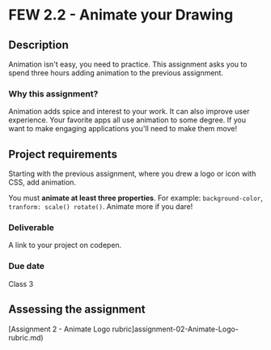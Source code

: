 # FEW 2.2 - Animate your Drawing

## Description 

Animation isn't easy, you need to practice. This assignment asks you to spend three hours adding animation to the previous assignment. 

### Why this assignment?

Animation adds spice and interest to your work. It can also improve user experience. Your favorite apps all use animation to some degree. If you want to make engaging applications you'll need to make them move!

## Project requirements

Starting with the previous assignment, where you drew a logo or icon with CSS, add animation.

You must **animate at least three properties**. For example: `background-color`, `tranform: scale() rotate()`. Animate more if you dare! 

### Deliverable

A link to your project on codepen.  

### Due date

Class 3 

## Assessing the assignment

[Assignment 2 - Animate Logo rubric]assignment-02-Animate-Logo-rubric.md)




